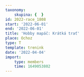 ```yaml
---
taxonomy:
    skupina: {  }
id: 2022-race_1808
start: '2022-06-01'
end: '2022-06-01'
title: 'Hobby mapáč: Krátká trať'
place: Ochoz
type: T
template: trenink
date: '2022-04-04'
import:
    type: members
    time: 1649053802
---
```


